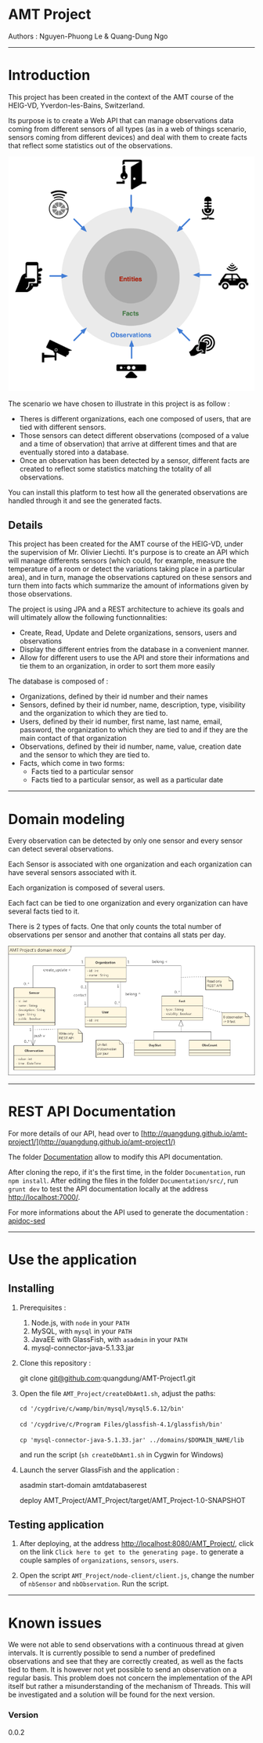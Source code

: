 AMT Project
============

Authors : Nguyen-Phuong Le & Quang-Dung Ngo

---
# Introduction

This project has been created in the context of the AMT course of the HEIG-VD, Yverdon-les-Bains, Switzerland.

Its purpose is to create a Web API that can manage observations data coming from different sensors of all types (as in a web of things scenario, sensors coming from different devices) and deal with them to create facts that reflect some statistics out of the observations.

![web_of_things](./images/web_of_things.png)

The scenario we have chosen to illustrate in this project is as follow : 
- Theres is different organizations, each one composed of users, that are tied with different sensors.
- Those sensors can detect different observations (composed of a value and a time of observation) that arrive at different times and that are eventually stored into a database.
- Once an observation has been detected by a sensor, different facts are created to reflect some statistics matching the totality of all observations.

You can install this platform to test how all the generated observations are handled through it and see the generated facts.

## Details

This project has been created for the AMT course of the HEIG-VD, under the supervision of Mr. Olivier Liechti.
It's purpose is to create an API which will manage differents sensors (which could, for example, measure the temperature of a room or detect the variations taking place in a particular area), and in turn, manage the observations captured on these sensors and turn them into facts which summarize the amount of informations given by those observations. 

The project is using JPA and a REST architecture to achieve its goals and will ultimately allow the following functionnalities:
  - Create, Read, Update and Delete organizations, sensors, users and observations
  - Display the different entries from the database in a convenient manner.
  - Allow for different users to use the API and store their informations and tie them to an organization, in order to sort them more easily

The database is composed of :
  - Organizations, defined by their id number and their names
  - Sensors, defined by their id number, name, description, type, visibility and the organization to which they are tied to.
  - Users, defined by their id number, first name, last name, email, password, the organization to which they are tied to and if they are the main contact of that organization
  - Observations, defined by their id number, name, value, creation date and the sensor to which they are tied to.
  - Facts, which come in two forms:
    - Facts tied to a particular sensor
    - Facts tied to a particular sensor, as well as a particular date

---
# Domain modeling

Every observation can be detected by only one sensor and every sensor can detect several observations.

Each Sensor is associated with one organization and each organization can have several sensors associated with it.

Each organization is composed of several users.

Each fact can be tied to one organization and every organization can have several facts tied to it.

There is 2 types of facts. One that only counts the total number of observations per sensor and another that contains all stats per day.

![Domain_model](./images/domain_model.png)

---

# REST API Documentation

For more details of our API, head over to [http://quangdung.github.io/amt-project1/](http://quangdung.github.io/amt-project1/)

The folder [Documentation](https://github.com/quangdung/AMT-Project1/tree/master/Documentation) allow to modify this API documentation.

After cloning the repo, if it's the first time, in the folder `Documentation`, run `npm install`. After editing the files in the folder `Documentation/src/`, run `grunt dev` to test the API documentation locally at the address [http://localhost:7000/](http://localhost:7000/).

For more informations about the API used to generate the documentation : [apidoc-sed](https://github.com/lotaris/apidoc-seed)

---

# Use the application

## Installing

1. Prerequisites : 
	1. Node.js, with `node` in your `PATH`
	2. MySQL, with `mysql` in your `PATH`
	3. JavaEE with GlassFish, with `asadmin` in your `PATH`
	4. mysql-connector-java-5.1.33.jar
2. Clone this repository :

	git clone git@github.com:quangdung/AMT-Project1.git

3. Open the file `AMT_Project/createDbAmt1.sh`, adjust the paths:

	```
	cd '/cygdrive/c/wamp/bin/mysql/mysql5.6.12/bin'

	cd '/cygdrive/c/Program Files/glassfish-4.1/glassfish/bin'

	cp 'mysql-connector-java-5.1.33.jar' ../domains/$DOMAIN_NAME/lib

	```

	and run the script (`sh createDbAmt1.sh` in Cygwin for Windows)

4. Launch the server GlassFish and the application :

	asadmin start-domain amtdatabaserest  
	
	deploy AMT_Project/AMT_Project/target/AMT_Project-1.0-SNAPSHOT

## Testing application

1. After deploying, at the address [http://localhost:8080/AMT_Project/](http://localhost:8080/AMT_Project/), click on the link `Click here to get to the generating page.` to generate a couple samples of `organizations`, `sensors`, `users`.

2. Open the script `AMT_Project/node-client/client.js`, change the number of `nbSensor` and `nbObservation`. Run the script.

---


# Known issues

We were not able to send observations with a continuous thread at given intervals.
It is currently possible to send a number of predefined observations and see that they are correctly created, as well as the facts tied to them. It is however not yet possible to send an observation on a regular basis. This problem does not concern the implementation of the API itself but rather a misunderstanding of the mechanism of Threads. This will be investigated and a solution will be found for the next version.

### Version
0.0.2


